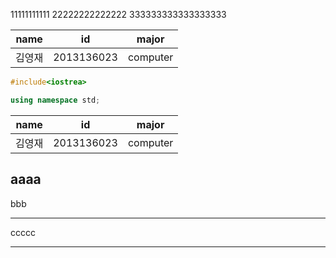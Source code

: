 11111111111
22222222222222
333333333333333333

| name | id | major |
|------|----|-------|
|김영재|2013136023|computer|
```C++
#include<iostrea>

using namespace std;
```


| name | id | major |
|------|----|-------|
|김영재|2013136023|computer|

aaaa
-----


bbb
****


ccccc
________
